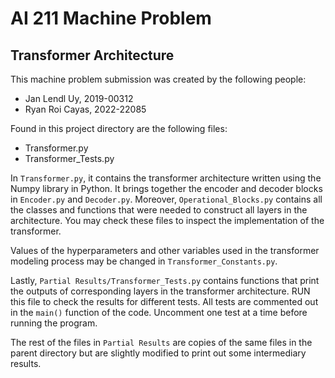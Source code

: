 # AI 211 Machine Problem
## Transformer Architecture

This machine problem submission was created by the following people:
- Jan Lendl Uy, 2019-00312
- Ryan Roi Cayas, 2022-22085

Found in this project directory are the following files:

- Transformer.py
- Transformer_Tests.py

In `Transformer.py`, it contains the transformer architecture written using the Numpy library in Python. It brings together the encoder and decoder blocks in `Encoder.py` and `Decoder.py`. Moreover, `Operational_Blocks.py` contains all the classes and functions that were needed to construct all layers in the architecture. You may check these files to inspect the implementation of the transformer.

Values of the hyperparameters and other variables used in the transformer modeling process may be changed in `Transformer_Constants.py`.

Lastly, `Partial Results/Transformer_Tests.py` contains functions that print the outputs of corresponding layers in the transformer architecture.  RUN this file to check the results for different tests. All tests are commented out in the `main()` function of the code. Uncomment one test at a time before running the program.

The rest of the files in `Partial Results` are copies of the same files in the parent directory but are slightly modified to print out some intermediary results.


